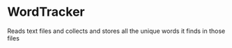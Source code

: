 # WordTracker
 Reads text files and collects and stores all the unique words it finds in those files
